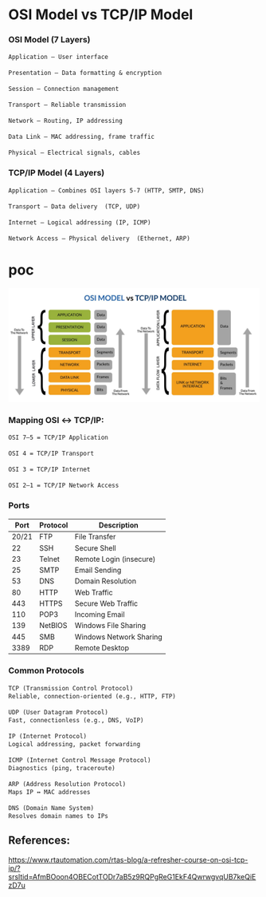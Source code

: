 # OSI Model vs TCP/IP Model

### OSI Model (7 Layers)

    Application – User interface

    Presentation – Data formatting & encryption

    Session – Connection management

    Transport – Reliable transmission

    Network – Routing, IP addressing

    Data Link – MAC addressing, frame traffic

    Physical – Electrical signals, cables


### TCP/IP Model (4 Layers)

    Application – Combines OSI layers 5-7 (HTTP, SMTP, DNS)

    Transport – Data delivery  (TCP, UDP)

    Internet – Logical addressing (IP, ICMP)

    Network Access – Physical delivery  (Ethernet, ARP)
# poc
![alt text](image-5.png)

### Mapping OSI ↔ TCP/IP:

    OSI 7–5 = TCP/IP Application

    OSI 4 = TCP/IP Transport

    OSI 3 = TCP/IP Internet

    OSI 2–1 = TCP/IP Network Access


### Ports

| Port  | Protocol | Description             |
| ----- | -------- | ----------------------- |
| 20/21 | FTP      | File Transfer           |
| 22    | SSH      | Secure Shell            |
| 23    | Telnet   | Remote Login (insecure) |
| 25    | SMTP     | Email Sending           |
| 53    | DNS      | Domain Resolution       |
| 80    | HTTP     | Web Traffic             |
| 443   | HTTPS    | Secure Web Traffic      |
| 110   | POP3     | Incoming Email          |
| 139   | NetBIOS  | Windows File Sharing    |
| 445   | SMB      | Windows Network Sharing |
| 3389  | RDP      | Remote Desktop          |


### Common Protocols

    TCP (Transmission Control Protocol)
    Reliable, connection-oriented (e.g., HTTP, FTP)

    UDP (User Datagram Protocol)
    Fast, connectionless (e.g., DNS, VoIP)

    IP (Internet Protocol)
    Logical addressing, packet forwarding

    ICMP (Internet Control Message Protocol)
    Diagnostics (ping, traceroute)

    ARP (Address Resolution Protocol)
    Maps IP ↔ MAC addresses

    DNS (Domain Name System)
    Resolves domain names to IPs

## References:
https://www.rtautomation.com/rtas-blog/a-refresher-course-on-osi-tcp-ip/?srsltid=AfmBOoon4OBECotTODr7aB5z9RQPgReG1EkF4QwrwgvqUB7keQiEzD7u